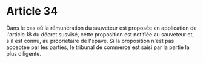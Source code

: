 # Article 34

Dans le cas où la rémunération du sauveteur est proposée en application de l'article 18 du décret susvisé, cette proposition est notifiée au sauveteur et, s'il est connu, au propriétaire de l'épave. Si la proposition n'est pas acceptée par les parties, le tribunal de commerce est saisi par la partie la plus diligente.
